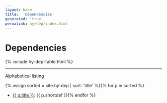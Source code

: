 ```yaml
---
layout: base
title:  'Dependencies'
generated: 'true'
permalink: hy/dep/index.html
---
```


# Dependencies

{% include hy-dep-table.html %}

----------

Alphabetical listing

{% assign sorted = site.hy-dep | sort: 'title' %}{% for p in sorted %}
* [{{ p.title }}](): {{ p.shortdef }}{% endfor %}
